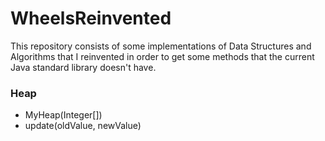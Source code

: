 # WheelsReinvented

This repository consists of some implementations of Data Structures and Algorithms that I reinvented in order to get some methods that the current Java standard library doesn't have. 

### Heap
* MyHeap(Integer[])
* update(oldValue, newValue)
